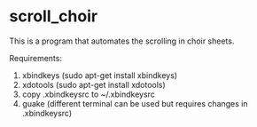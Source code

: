 # scroll_choir

This is a program that automates the scrolling in choir sheets.

Requirements:

1. xbindkeys (sudo apt-get install xbindkeys)
2. xdotools (sudo apt-get install xdotools)
3. copy .xbindkeysrc to ~/.xbindkeysrc
4. guake (different terminal can be used but requires changes in .xbindkeysrc)
